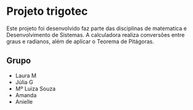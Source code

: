 # Projeto trigotec
Este projeto foi desenvolvido faz parte das disciplinas de  matematica  e Desenvolvimento de Sistemas. A calculadora realiza conversões entre graus e radianos, além de aplicar o Teorema de Pitágoras.

##  Grupo

* Laura M
* Júlia G
* Mº Luiza Souza
* Amanda
* Anielle
  
